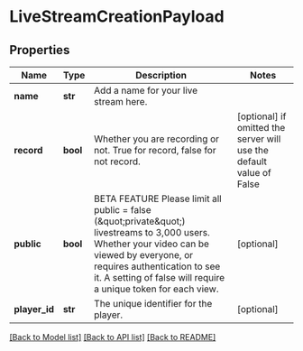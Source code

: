 # LiveStreamCreationPayload

## Properties
Name | Type | Description | Notes
------------ | ------------- | ------------- | -------------
**name** | **str** | Add a name for your live stream here. | 
**record** | **bool** | Whether you are recording or not. True for record, false for not record. | [optional]  if omitted the server will use the default value of False
**public** | **bool** | BETA FEATURE Please limit all public &#x3D; false (\&quot;private\&quot;) livestreams to 3,000 users. Whether your video can be viewed by everyone, or requires authentication to see it. A setting of false will require a unique token for each view. | [optional] 
**player_id** | **str** | The unique identifier for the player. | [optional] 

[[Back to Model list]](../README.md#documentation-for-models) [[Back to API list]](../README.md#documentation-for-api-endpoints) [[Back to README]](../README.md)


